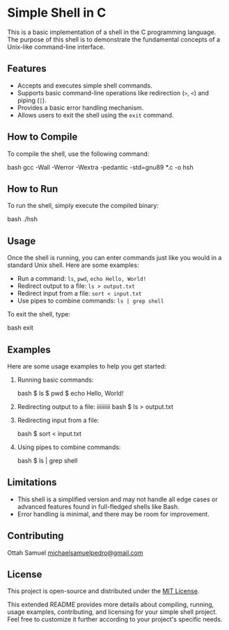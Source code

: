 # Simple Shell in C

This is a basic implementation of a shell in the C programming language. The purpose of this shell is to demonstrate the fundamental concepts of a Unix-like command-line interface.

## Features

- Accepts and executes simple shell commands.
- Supports basic command-line operations like redirection (`>`, `<`) and piping (`|`).
- Provides a basic error handling mechanism.
- Allows users to exit the shell using the `exit` command.

## How to Compile

To compile the shell, use the following command:

bash
gcc -Wall -Werror -Wextra -pedantic -std=gnu89 *.c -o hsh


## How to Run

To run the shell, simply execute the compiled binary:

bash
./hsh


## Usage

Once the shell is running, you can enter commands just like you would in a standard Unix shell. Here are some examples:

- Run a command: `ls`, `pwd`, `echo Hello, World!`
- Redirect output to a file: `ls > output.txt`
- Redirect input from a file: `sort < input.txt`
- Use pipes to combine commands: `ls | grep shell`

To exit the shell, type:

bash
exit


## Examples

Here are some usage examples to help you get started:

1. Running basic commands:

   bash
   $ ls
   $ pwd
   $ echo Hello, World!

2. Redirecting output to a file:
iiiiiiiii
   bash
   $ ls > output.txt

3. Redirecting input from a file:

   bash
   $ sort < input.txt

4. Using pipes to combine commands:

   bash
   $ ls | grep shell

## Limitations

- This shell is a simplified version and may not handle all edge cases or advanced features found in full-fledged shells like Bash.
- Error handling is minimal, and there may be room for improvement.

## Contributing

Ottah Samuel <michaelsamuelpedro@gmail.com>

## License

This project is open-source and distributed under the [MIT License](LICENSE).

This extended README provides more details about compiling, running, usage examples, contributing, and licensing for your simple shell project. Feel free to customize it further according to your project's specific needs.
